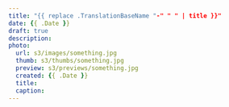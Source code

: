 ```yaml
---
title: "{{ replace .TranslationBaseName "-" " " | title }}"
date: {{ .Date }}
draft: true
description:
photo:
  url: s3/images/something.jpg
  thumb: s3/thumbs/something.jpg
  preview: s3/previews/something.jpg
  created: {{ .Date }}
  title:
  caption:
---
```

